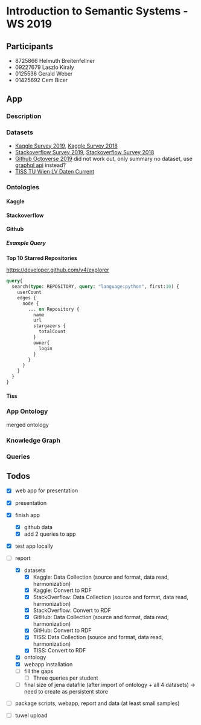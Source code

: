 # Introduction to Semantic Systems - WS 2019

## Participants
* 8725866 Helmuth Breitenfellner
* 09227679 Laszlo Kiraly
* 0125536 Gerald Weber  
* 01425692 Cem Bicer  

## App

### Description

### Datasets

- [Kaggle Survey 2019](https://www.kaggle.com/c/kaggle-survey-2019), [Kaggle Survey 2018](https://www.kaggle.com/kaggle/kaggle-survey-2018)
- [Stackoverflow Survey 2019](https://insights.stackoverflow.com/survey/2019), [Stackoverflow Survey 2018](https://insights.stackoverflow.com/survey/2018)
- [Github Octoverse 2019](https://github.blog/2019-11-06-the-state-of-the-octoverse-2019/)
  did not work out, only summary no dataset, use [graphql api](https://medium.com/@fabiomolinar/using-githubs-graphql-to-retrieve-a-list-of-repositories-their-commits-and-some-other-stuff-ccbbb4e96d78) instead?
- [TISS TU Wien LV Daten Current](https://tiss.tuwien.ac.at/course/courseList.xhtml?dswid=6403&dsrid=238)

### Ontologies

#### Kaggle

#### Stackoverflow

#### Github

##### Example Query

**Top 10 Starred Repositories**

https://developer.github.com/v4/explorer
```graphql
query{
  search(type: REPOSITORY, query: "language:python", first:10) {
    userCount
    edges {
      node {
        ... on Repository {
          name
          url
          stargazers {
            totalCount
          }
          owner{
            login
          }
        }
      }
    }
  }
}
```

#### Tiss

### App Ontology

merged ontology

### Knowledge Graph

### Queries


## Todos

- [x] web app for presentation
- [x] presentation
- [x] finish app
  - [x] github data
  - [x] add 2 queries to app
- [x] test app locally
- [ ] report
  - [x] datasets
    - [x] Kaggle: Data Collection (source and format, data read, harmonization)
    - [x] Kaggle: Convert to RDF
    - [x] StackOverflow: Data Collection (source and format, data read, harmonization)
    - [x] StackOverflow: Convert to RDF
    - [x] GitHub: Data Collection (source and format, data read, harmonization)
    - [x] GitHub: Convert to RDF
    - [x] TISS: Data Collection (source and format, data read, harmonization)
    - [x] TISS: Convert to RDF
  - [x] ontology
  - [x] webapp installation
  - [ ] fill the gaps
    - [ ] Three queries per student
  - [ ] final size of jena datafile (after import of ontology + all 4 datasets) -> need to create as persistent store
- [ ] package scripts, webapp, report and data (at least small samples)
- [ ] tuwel upload


